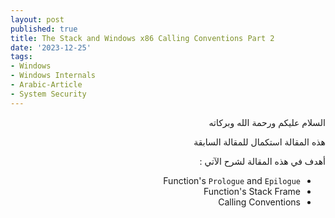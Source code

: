 ```yaml
---
layout: post
published: true
title: The Stack and Windows x86 Calling Conventions Part 2
date: '2023-12-25'
tags:
- Windows
- Windows Internals
- Arabic-Article
- System Security
---
```



<div dir="rtl" markdown="1">

السلام عليكم ورحمة الله وبركاته 

هذه المقالة استكمال للمقالة السابقة 

أهدف في هذه المقالة لشرح الآتي : 
* Function's `Prologue` and `Epilogue` 
* Function's Stack Frame
* Calling Conventions 


</div>
